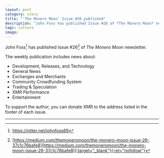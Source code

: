 ```yaml
---
layout: post
category: story
title: "'The Monero Moon' Issue #26 published"
description: "John Foss has published Issue #26 of *The Monero Moon* newsletter."
tags: culture
image: 
---
```


John Foss[^1] has published Issue #26[^2] of *The Monero Moon* newsletter.

The weekly publication includes news about:

- Development, Releases, and Technology
- General News
- Exchanges and Merchants
- Community Crowdfunding System
- Trading & Speculation
- XMR Performance
- Entertainment

To support the author, you can donate XMR to the address listed in the footer of each issue.


---

[^1]: https://nitter.net/johnfoss69
[^2]: [https://medium.com/themoneromoon/the-monero-moon-issue-26-37c1c76bafe8](https://medium.com/themoneromoon/the-monero-moon-issue-26-37c1c76bafe8){:target="_blank"}{:rel="nofollow"}
